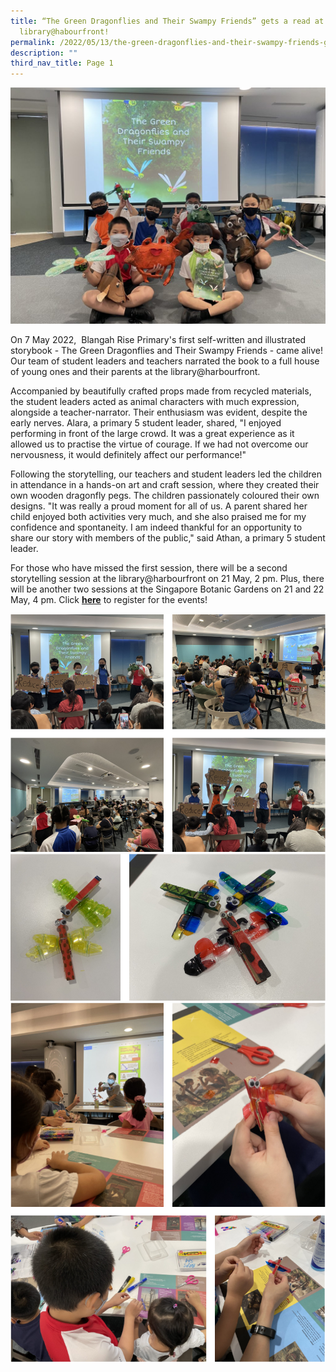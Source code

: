 ```yaml
---
title: “The Green Dragonflies and Their Swampy Friends” gets a read at
  library@habourfront!
permalink: /2022/05/13/the-green-dragonflies-and-their-swampy-friends-gets-a-read-at-libraryhabourfront/
description: ""
third_nav_title: Page 1
---
```

<img src="/images/IMG_6928-1024x768.jpg">
<p>On 7 May 2022,&nbsp; Blangah Rise Primary's first self-written and illustrated storybook - The Green Dragonflies and Their Swampy Friends - came alive! Our team of student leaders and teachers narrated the book to a full house of young ones and their parents at the library@harbourfront.</p>
<p>Accompanied by beautifully crafted props made from recycled materials, the student leaders acted as animal characters with much expression, alongside a teacher-narrator. Their enthusiasm was evident, despite the early nerves. Alara, a primary 5 student leader, shared, "I enjoyed performing in front of the large crowd. It was a great experience as it allowed us to practise the virtue of courage. If we had not overcome our nervousness, it would definitely affect our performance!"</p>
<p>Following the storytelling, our teachers and student leaders led the children in attendance in a hands-on art and craft session, where they created their own wooden dragonfly pegs. The children passionately coloured their own designs. "It was really a proud moment for all of us. A parent shared her child enjoyed both activities very much, and she also praised me for my confidence and spontaneity. I am indeed thankful for an opportunity to share our story with members of the public," said Athan, a primary 5 student leader.</p>
<p>For those who have missed the first session, there will be a second storytelling session at the library@harbourfront on 21 May, 2 pm. Plus, there will be another two sessions at the Singapore Botanic Gardens on 21 and 22 May, 4 pm. Click&nbsp;<a href="/2022/05/10/join-us-at-our-storytelling-sessions-the-green-dragonflies-and-their-swampy-friends/"><strong>here</strong></a>&nbsp;to register for the events!</p>
<img src="/images/harbourfront1.png">
<img src="/images/harbourfront2.png">
<img src="/images/harbourfront3.png">